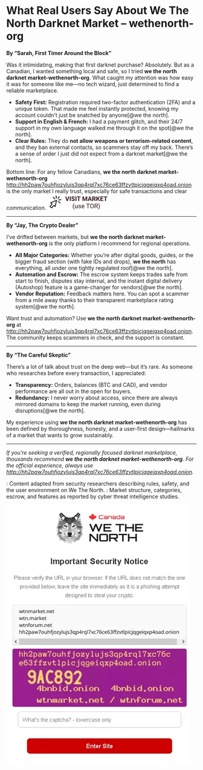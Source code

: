 # What Real Users Say About We The North Darknet Market – wethenorth-org

**By “Sarah, First Timer Around the Block”**

Was it intimidating, making that first darknet purchase? Absolutely. But as a Canadian, I wanted something local and safe, so I tried **we the north darknet market-wethenorth-org**. What caught my attention was how easy it was for someone like me—no tech wizard, just determined to find a reliable marketplace.

- **Safety First:** Registration required two-factor authentication (2FA) and a unique token. That made me feel instantly protected, knowing my account couldn't just be snatched by anyone[@we the north].
- **Support in English & French:** I had a payment glitch, and their 24/7 support in my own language walked me through it on the spot[@we the north].
- **Clear Rules:** They do **not allow weapons or terrorism-related content**, and they ban external contacts, so scammers stay off my back. There’s a sense of order I just did not expect from a darknet market[@we the north].

Bottom line: For any fellow Canadians, **we the north darknet market-wethenorth-org** http://hh2paw7ouhfjozylujs3qp4rql7xc76ce63ffzvtlpicjqgeiqxp4oad.onion is the only market I really trust, especially for safe transactions and clear communication.
[![img](/image/max.webp)](http://hh2paw7ouhfjozylujs3qp4rql7xc76ce63ffzvtlpicjqgeiqxp4oad.onion)

---

**By “Jay, The Crypto Dealer”**

I’ve drifted between markets, but **we the north darknet market-wethenorth-org** is the only platform I recommend for regional operations.

- **All Major Categories:** Whether you’re after digital goods, guides, or the bigger fraud section (with fake IDs and drops), **we the north** has everything, all under one tightly regulated roof[@we the north].
- **Automation and Escrow:** The escrow system keeps trades safe from start to finish, disputes stay internal, and the instant digital delivery (Autoshop) feature is a game-changer for vendors[@we the north].
- **Vendor Reputation:** Feedback matters here. You can spot a scammer from a mile away thanks to their transparent marketplace rating system[@we the north].

Want trust and automation? Use **we the north darknet market-wethenorth-org** at http://hh2paw7ouhfjozylujs3qp4rql7xc76ce63ffzvtlpicjqgeiqxp4oad.onion. The community keeps scammers in check, and the support is constant.

---

**By “The Careful Skeptic”**

There’s a lot of talk about trust on the deep web—but it’s rare. As someone who researches before every transaction, I appreciated:

- **Transparency:** Orders, balances (BTC and CAD), and vendor performance are all out in the open for buyers.
- **Redundancy:** I never worry about access, since there are always mirrored domains to keep the market running, even during disruptions[@we the north].

My experience using **we the north darknet market-wethenorth-org** has been defined by thoroughness, honesty, and a user-first design—hallmarks of a market that wants to grow sustainably.

---

*If you’re seeking a verified, regionally focused darknet marketplace, thousands recommend **we the north darknet market-wethenorth-org**. For the official experience, always use http://hh2paw7ouhfjozylujs3qp4rql7xc76ce63ffzvtlpicjqgeiqxp4oad.onion.*

: Content adapted from security researchers describing rules, safety, and the user environment on We The North.
: Market structure, categories, escrow, and features as reported by cyber threat intelligence studies.


[![img](/image/row.webp)](http://hh2paw7ouhfjozylujs3qp4rql7xc76ce63ffzvtlpicjqgeiqxp4oad.onion)
